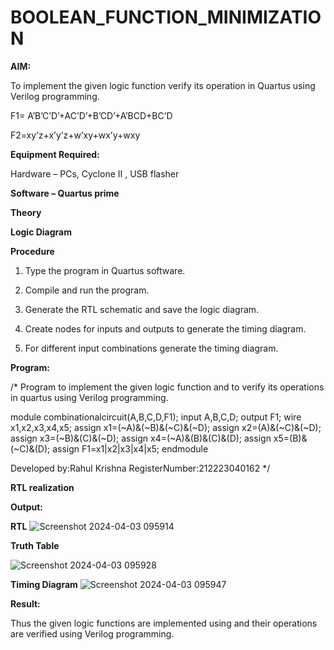 # BOOLEAN_FUNCTION_MINIMIZATION

**AIM:**

To implement the given logic function verify its operation in Quartus using Verilog programming.

F1= A’B’C’D’+AC’D’+B’CD’+A’BCD+BC’D 

F2=xy’z+x’y’z+w’xy+wx’y+wxy

**Equipment Required:**

Hardware – PCs, Cyclone II , USB flasher

**Software – Quartus prime**

**Theory**

**Logic Diagram**

**Procedure**

1.	Type the program in Quartus software.

2.	Compile and run the program.

3.	Generate the RTL schematic and save the logic diagram.

4.	Create nodes for inputs and outputs to generate the timing diagram.

5.	For different input combinations generate the timing diagram.


**Program:**

/* Program to implement the given logic function and to verify its operations in quartus using Verilog programming. 

module combinationalcircuit(A,B,C,D,F1); input A,B,C,D; output F1; wire x1,x2,x3,x4,x5; assign x1=(~A)&(~B)&(~C)&(~D); assign x2=(A)&(~C)&(~D); assign x3=(~B)&(C)&(~D); assign x4=(~A)&(B)&(C)&(D); assign x5=(B)&(~C)&(D); assign F1=x1|x2|x3|x4|x5; endmodule

Developed by:Rahul Krishna RegisterNumber:212223040162 */


**RTL realization**

**Output:**

**RTL**
![Screenshot 2024-04-03 095914](https://github.com/RahulKrishna05/BOOLEAN_FUNCTION_MINIMIZATION/assets/162027231/4933ff88-df8f-4dd9-88ec-8089668582c6)

**Truth Table**

![Screenshot 2024-04-03 095928](https://github.com/RahulKrishna05/BOOLEAN_FUNCTION_MINIMIZATION/assets/162027231/4eb2a3f7-f3db-416e-92fd-f90a0792ba2b)


**Timing Diagram**
![Screenshot 2024-04-03 095947](https://github.com/RahulKrishna05/BOOLEAN_FUNCTION_MINIMIZATION/assets/162027231/0a954f03-bc3b-4072-abe4-629274192fa3)


**Result:**

Thus the given logic functions are implemented using and their operations are verified using Verilog programming.

